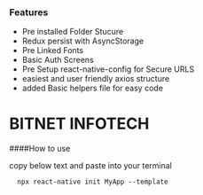 ### Features

- Pre installed Folder Stucure
- Redux persist with AsyncStorage
- Pre Linked Fonts
- Basic Auth Screens
- Pre Setup react-native-config for Secure URLS
- easiest and user friendly axios structure
- added Basic helpers file for easy code

# BITNET INFOTECH


####How to use 

copy below text and paste into your terminal

    
      npx react-native init MyApp --template
    
    
